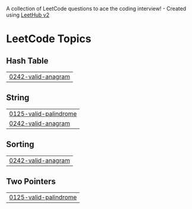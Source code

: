 A collection of LeetCode questions to ace the coding interview! - Created using [LeetHub v2](https://github.com/arunbhardwaj/LeetHub-2.0)
<!---LeetCode Topics Start-->
# LeetCode Topics
## Hash Table
|  |
| ------- |
| [0242-valid-anagram](https://github.com/yashcontractor/LeetCode/tree/master/0242-valid-anagram) |
## String
|  |
| ------- |
| [0125-valid-palindrome](https://github.com/yashcontractor/LeetCode/tree/master/0125-valid-palindrome) |
| [0242-valid-anagram](https://github.com/yashcontractor/LeetCode/tree/master/0242-valid-anagram) |
## Sorting
|  |
| ------- |
| [0242-valid-anagram](https://github.com/yashcontractor/LeetCode/tree/master/0242-valid-anagram) |
## Two Pointers
|  |
| ------- |
| [0125-valid-palindrome](https://github.com/yashcontractor/LeetCode/tree/master/0125-valid-palindrome) |
<!---LeetCode Topics End-->